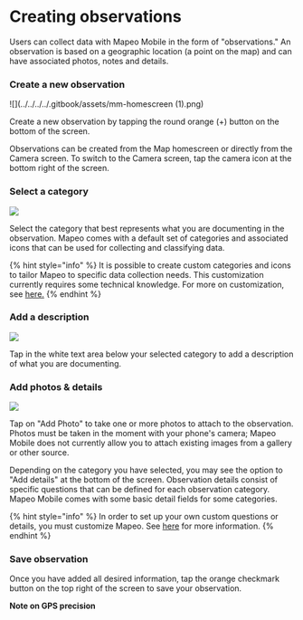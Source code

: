 # Creating observations

Users can collect data with Mapeo Mobile in the form of "observations." An observation is based on a geographic location (a point on the map) and can have associated photos, notes and details.

### Create a new observation

![](../../../../.gitbook/assets/mm-homescreen (1).png)

Create a new observation by tapping the round orange (+) button on the bottom of the screen.&#x20;

Observations can be created from the Map homescreen or directly from the Camera screen. To switch to the Camera screen, tap the camera icon at the bottom right of the screen.

### Select a category

![](../../../../.gitbook/assets/mm-categories.png)

Select the category that best represents what you are documenting in the observation. Mapeo comes with a default set of categories and associated icons that can be used for collecting and classifying data.&#x20;

{% hint style="info" %}
It is possible to create custom categories and icons to tailor Mapeo to specific data collection needs. This customization currently requires some technical knowledge. For more on customization, see [here.](../../pre-launch-deployment-preparation/custom-configurations/creating-custom-configurations.md)
{% endhint %}

### Add a description

![](../../../../.gitbook/assets/mm-new-observation.png)

Tap in the white text area below your selected category to add a description of what you are documenting.

### Add photos & details

![](../../../../.gitbook/assets/mm-observation-add-details.png)

Tap on "Add Photo" to take one or more photos to attach to the observation.  Photos must be taken in the moment with your phone's camera; Mapeo Mobile does not currently allow you to attach existing images from a gallery or other source.

Depending on the category you have selected, you may see the option to "Add details" at the bottom of the screen. Observation details consist of specific questions that can be defined for each observation category. Mapeo Mobile comes with some basic detail fields for some categories.&#x20;

{% hint style="info" %}
In order to set up your own custom questions or details, you must customize Mapeo. See [here](../../pre-launch-deployment-preparation/custom-configurations/creating-custom-configurations.md) for more information.
{% endhint %}

### Save observation

Once you have added all desired information, tap the orange checkmark button on the top right of the screen to save your observation.

**Note on GPS precision**

